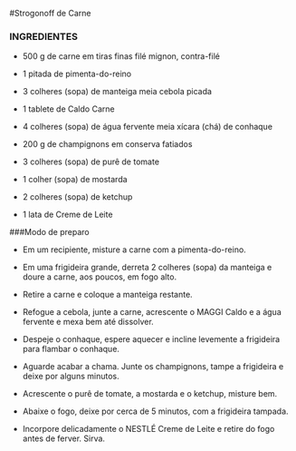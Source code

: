 #Strogonoff de Carne
###    INGREDIENTES
                                       
 -  500 g de carne em tiras finas filé mignon, contra-filé     
    
 - 1 pitada de pimenta-do-reino    
 - 3 colheres (sopa) de manteiga    meia cebola picada    
 - 1 tablete de Caldo Carne
 - 4 colheres (sopa) de água fervente meia xícara (chá) de       conhaque
 - 200 g de champignons em conserva fatiados
 - 3 colheres (sopa) de purê de tomate    
 - 1 colher (sopa) de mostarda    
 - 2 colheres (sopa) de ketchup    
 - 1 lata de  Creme de Leite             

###Modo de preparo
 
 - Em um recipiente, misture a carne com a pimenta-do-reino.

 - Em uma frigideira grande, derreta 2 colheres (sopa) da manteiga e doure a carne, aos poucos, em fogo alto.

 - Retire a carne e coloque a manteiga restante.

 - Refogue a cebola, junte a carne, acrescente o MAGGI Caldo e a água fervente e mexa bem até dissolver.

 - Despeje o conhaque, espere aquecer e incline levemente a frigideira para flambar o conhaque.

 - Aguarde acabar a chama. Junte os champignons, tampe a frigideira e deixe por alguns minutos.

 - Acrescente o purê de tomate, a mostarda e o ketchup, misture bem.

 - Abaixe o fogo, deixe por cerca de 5 minutos, com a frigideira tampada.

 - Incorpore delicadamente o NESTLÉ Creme de Leite e retire do fogo antes de ferver. Sirva.